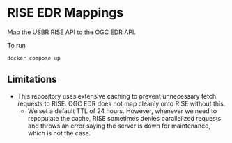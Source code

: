 # RISE EDR Mappings

Map the USBR RISE API to the OGC EDR API.

To run

```
docker compose up
```

## Limitations

- This repository uses extensive caching to prevent unnecessary fetch requests to RISE. OGC EDR does not map cleanly onto RISE without this. 
    - We set a default TTL of 24 hours. However, whenever we need to repopulate the cache, RISE sometimes denies parallelized requests and throws an error saying the server is down for maintenance, which is not the case.